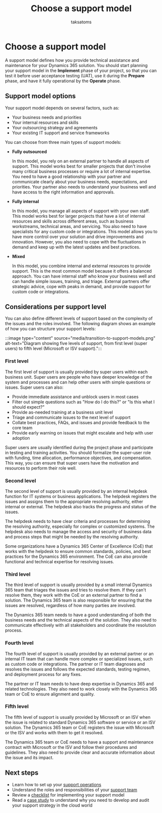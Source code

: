 ﻿---
title: Choose a support model
description: Learn about the options and factors to consider when you choose a support model for your Dynamics 365 implementation projects.
author: taksatoms
ms.author: tsato
ms.date: 01/31/2024
ms.topic: conceptual
ms.custom:
 - ai-seo-date: 01/31/2024
 - ai-gen-docs-bap
 - ai-gen-title
 - ai-gen-desc
content_well_notification: AI-contribution
---

# Choose a support model

A support model defines how you provide technical assistance and maintenance for your Dynamics 365 solution. You should start planning your support model in the **Implement** phase of your project, so that you can test it before user acceptance testing (UAT), use it during the **Prepare** phase, and have it fully operational by the **Operate** phase.

## Support model options

Your support model depends on several factors, such as:

- Your business needs and priorities
- Your internal resources and skills
- Your outsourcing strategy and agreements
- Your existing IT support and service frameworks

You can choose from three main types of support models:

- **Fully outsourced**  

  In this model, you rely on an external partner to handle all aspects of support. This model works best for smaller projects that don't involve many critical business processes or require a lot of internal expertise. You need to have a good relationship with your partner and communicate clearly about your business needs, expectations, and priorities. Your partner also needs to understand your business well and have access to the right information and approvals.

- **Fully internal**  

  In this model, you manage all aspects of support with your own staff. This model works best for larger projects that have a lot of internal resources and skills across different areas, such as business workstreams, technical areas, and servicing. You also need to have specialists for any custom code or integrations. This model allows you to have more control over your solution and drive improvements and innovation. However, you also need to cope with the fluctuations in demand and keep up with the latest updates and best practices.

- **Mixed**  

  In this model, you combine internal and external resources to provide support. This is the most common model because it offers a balanced approach. You can have internal staff who know your business well and can handle simple issues, training, and triage. External partners offer strategic advice, cope with peaks in demand, and provide support for custom code or integrations.

## Considerations per support level

You can also define different levels of support based on the complexity of the issues and the roles involved. The following diagram shows an example of how you can structure your support levels:

:::image type="content" source="media/transition-to-support-models.png" alt-text="Diagram showing five levels of support, from first level (super users) to fifth level (Microsoft or ISV support).":::

### First level

The first level of support is usually provided by super users within each business unit. Super users are people who have deeper knowledge of the system and processes and can help other users with simple questions or issues. Super users can also:

- Provide immediate assistance and unblock users in most cases
- Filter out simple questions such as "How do I do this?" or "Is this what I should expect?"
- Provide as-needed training at a business unit level
- Triage and communicate issues to the next level of support
- Collate best practices, FAQs, and issues and provide feedback to the core team
- Provide early warning on issues that might escalate and help with user adoption

Super users are usually identified during the project phase and participate in testing and training activities. You should formalize the super-user role with funding, time allocation, performance objectives, and compensation. This way, you can ensure that super users have the motivation and resources to perform their role well.

### Second level

The second level of support is usually provided by an internal helpdesk function for IT systems or business applications. The helpdesk registers the issues and assigns them to the appropriate resolving authority, either internal or external. The helpdesk also tracks the progress and status of the issues.

The helpdesk needs to have clear criteria and processes for determining the resolving authority, especially for complex or customized systems. The helpdesk also needs to manage the access and security of business data and process steps that might be needed by the resolving authority.

Some organizations have a Dynamics 365 Center of Excellence (CoE) that works with the helpdesk to ensure common standards, policies, and best practices for the Dynamics 365 environment. The CoE can also provide functional and technical expertise for resolving issues.

### Third level

The third level of support is usually provided by a small internal Dynamics 365 team that triages the issues and tries to resolve them. If they can't resolve them, they work with the CoE or an external partner to find a solution. The Dynamics 365 team is also responsible for ensuring that the issues are resolved, regardless of how many parties are involved.

The Dynamics 365 team needs to have a good understanding of both the business needs and the technical aspects of the solution. They also need to communicate effectively with all stakeholders and coordinate the resolution process.

### Fourth level

The fourth level of support is usually provided by an external partner or an internal IT team that can handle more complex or specialized issues, such as custom code or integrations. The partner or IT team diagnoses and resolves the issues and follows the expected standards, testing regimen, and deployment process for any fixes.

The partner or IT team needs to have deep expertise in Dynamics 365 and related technologies. They also need to work closely with the Dynamics 365 team or CoE to ensure alignment and quality.

### Fifth level

The fifth level of support is usually provided by Microsoft or an ISV when the issue is related to standard Dynamics 365 software or service or an ISV solution. The Dynamics 365 team or CoE registers the issue with Microsoft or the ISV and works with them to get it resolved.

The Dynamics 365 team or CoE needs to have a support and maintenance contract with Microsoft or the ISV and follow their procedures and guidelines. They also need to provide clear and accurate information about the issue and its impact.

## Next steps

- Learn how to set up your [support operations](transition-to-support-operations.md)
- Understand the roles and responsibilities of your [support team](transition-to-support-team.md)
- Review a [checklist](transition-to-support-checklist.md) for implementing your support model
- Read a [case study](service-solution-case-study.md) to understand why you need to develop and audit your support strategy in the cloud world
